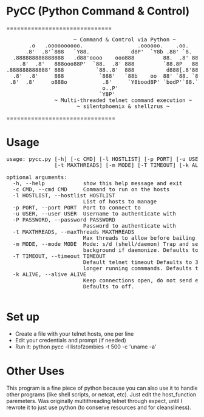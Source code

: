 # PyCC (Python Command & Control)
==============================
<pre>
                     ~ Command & Control via Python ~
       .o   .oooooooooo.                 .oooooo.    .oo.    .oooooo. 
      .8'  .8'`888   `Y88.             d8P'  `Y8b .88' `8.  d8P'  `Y8b
  .888888888888888   .d88'oooo    ooo888         88.  .8' 888        
    .8'  .8'   888ooo88P'  `88.  .8' 888         `88.8P   888        
.888888888888' 888          `88..8'  888          d888[.8'888        
  .8'  .8'     888           `888'   `88b    oo  88' `88. `88b    ooo
 .8'  .8'     o888o           .8'     `Y8bood8P' `bodP'`88.`Y8bood8P'
                              o..P'                                         
                             `Y8P'   
               ~ Multi-threaded telnet command execution ~
                      ~ silentphoenix & shellzrus ~
</pre>
===============================

# Usage
<pre>
usage: pycc.py [-h] [-c CMD] [-l HOSTLIST] [-p PORT] [-u USER] [-P PASSWORD]
               [-t MAXTHREADS] [-m MODE] [-T TIMEOUT] [-k ALIVE]

optional arguments:
  -h, --help            show this help message and exit
  -c CMD, --cmd CMD     Command to run on the hosts
  -l HOSTLIST, --hostlist HOSTLIST
                        List of hosts to manage
  -p PORT, --port PORT  Port to connect to
  -u USER, --user USER  Username to authenticate with
  -P PASSWORD, --password PASSWORD
                        Password to authenticate with
  -t MAXTHREADS, --maxThreads MAXTHREADS
                        Max threads to allow before bailing
  -m MODE, --mode MODE  Mode: s/d (shell/daemon) Trap and send command to
                        background if daemonize. Defaults to shell
  -T TIMEOUT, --timeout TIMEOUT
                        Default telnet timeout Defaults to 30. Increase for
                        longer running commmands. Defaults to 30
  -k ALIVE, --alive ALIVE
                        Keep connections open, do not send exit after command.
                        Defaults to off.

</pre>
# Set up

* Create a file with your telnet hosts, one per line
* Edit your credentials and prompt (if needed)
* Run it: python pycc -l listofzombies -t 500 -c 'uname -a'

# Other Uses

This program is a fine piece of python because you can also use it to handle other programs (like shell scripts, or netcat, etc). Just edit the host_function paremeters. Was originally multithreading telnet through expect, until I rewrote it to just use python (to conserve resources and for cleansliness).


